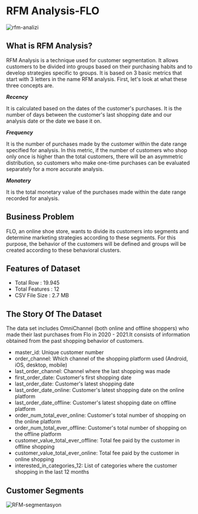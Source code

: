 # RFM Analysis-FLO 
![rfm-analizi](https://github.com/ymetinyilmazoglu/RFM-Analysis/assets/136450475/062cd5f2-6f41-4108-9031-ebbba3934a26)

## What is RFM Analysis?

RFM Analysis is a technique used for customer segmentation. It allows customers to be divided into groups based on their purchasing habits and to develop strategies specific to groups. It is based on 3 basic metrics that start with 3 letters in the name RFM analysis.   First, let's look at what these three concepts are.

**_Recency_**

It is calculated based on the dates of the customer's purchases. It is the number of days between the customer's last shopping date and our analysis date or the date we base it on.

**_Frequency_**

It is the number of purchases made by the customer within the date range specified for analysis. In this metric, if the number of customers who shop only once is higher than the total customers, there will be an asymmetric distribution, so customers who make one-time purchases can be evaluated separately for a more accurate analysis.

**_Monatery_**

It is the total monetary value of the purchases made within the date range recorded for analysis.

## Business Problem
FLO, an online shoe store, wants to divide its customers into segments and determine marketing strategies according to these segments. For this purpose, the behavior of the customers will be defined and groups will be created according to these behavioral clusters.
## Features of Dataset
* Total Row : 19.945
* Total Features : 12
* CSV File Size : 2.7 MB
## The Story Of The Dataset
The data set includes OmniChannel (both online and offline shoppers) who made their last purchases from Flo in 2020 - 2021.It consists of information obtained from the past shopping behavior of customers.
* master_id: Unique customer number
* order_channel: Which channel of the shopping platform used (Android, iOS, desktop, mobile)
* last_order_channel: Channel where the last shopping was made
* first_order_date: Customer's first shopping date
* last_order_date: Customer's latest shopping date
* last_order_date_online: Customer's latest shopping date on the online platform
* last_order_date_offline: Customer's latest shopping date on offline platform
* order_num_total_ever_online: Customer's total number of shopping on the online platform
* order_num_total_ever_offline: Customer's total number of shopping on the offline platform
* customer_value_total_ever_offline: Total fee paid by the customer in offline shopping
* customer_value_total_ever_online: Total fee paid by the customer in online shopping
* interested_in_categories_12: List of categories where the customer shopping in the last 12 months

## Customer Segments
![RFM-segmentasyon](https://github.com/ymetinyilmazoglu/RFM-Analysis/assets/136450475/69426267-4075-4710-90e5-10892dbfc466)

